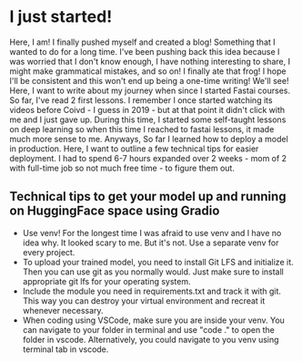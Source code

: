 # I just started!
Here, I am! I finally pushed myself and created a blog! Something that I wanted to do for a long time. I've been pushing back this idea because I was worried that I don't know enough, I have nothing interesting to share, I might make grammatical mistakes, and so on!
I finally ate that frog! I hope I'll be consistent and this won't end up being a one-time writing!
We'll see!
Here, I want to write about my journey when since I started Fastai courses. So far, I've read 2 first lessons. I remember I once started watching its videos before Coivd - I guess in 2019 - but at that point it didn't click with me and I just gave up. During this time, I started some self-taught lessons on deep learning so when this time I reached to fastai lessons, it made much more sense to me.
Anyways, So far I learned how to deploy a model in production. Here, I want to outline a few technical tips for easier deployment. I had to spend 6-7 hours expanded over 2 weeks - mom of 2 with full-time job so not much free time - to figure them out.

## Technical tips to get your model up and running on HuggingFace space using Gradio
* Use venv! For the longest time I was afraid to use venv and I have no idea why. It looked scary to me. But it's not. Use a separate venv for every project.
* To upload your trained model, you need to install Git LFS and initialize it. Then you can use git as you normally would. Just make sure to install appropriate git lfs for your operating system.
* Include the module you need in requirements.txt and track it with git. This way you can destroy your virtual environment and recreat it whenever necessary.
* When coding using VSCode, make sure you are inside your venv. You can navigate to your folder in terminal and use "code ." to open the folder in vscode. Alternatively, you could navigate to you venv using terminal tab in vscode.
